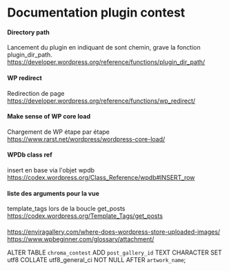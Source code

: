 
# Documentation plugin contest

#### Directory path

Lancement du plugin en indiquant de sont chemin, grave la fonction plugin_dir_path.
https://developer.wordpress.org/reference/functions/plugin_dir_path/

#### WP redirect
Redirection de page
https://developer.wordpress.org/reference/functions/wp_redirect/

#### Make sense of WP core load
Chargement de WP étape par étape
https://www.rarst.net/wordpress/wordpress-core-load/

#### WPDb class ref
insert en base via l'objet wpdb
https://codex.wordpress.org/Class_Reference/wpdb#INSERT_row

#### liste des arguments pour la vue
template_tags lors de la boucle get_posts
https://codex.wordpress.org/Template_Tags/get_posts

####

####

####

https://enviragallery.com/where-does-wordpress-store-uploaded-images/
https://www.wpbeginner.com/glossary/attachment/


ALTER TABLE `chroma_contest` ADD `post_gallery_id` TEXT CHARACTER SET utf8 COLLATE utf8_general_ci NOT NULL AFTER `artwork_name`;